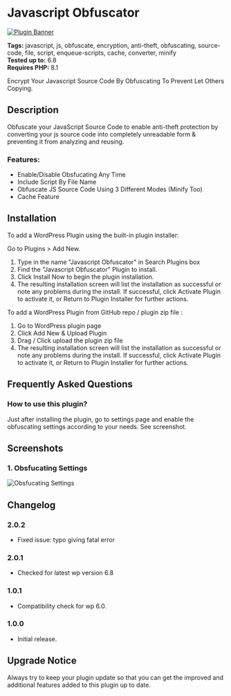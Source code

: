 # Javascript Obfuscator

[![Plugin Banner](https://ps.w.org/javascript-obfuscator/assets/banner-772x250.png)](https://wordpress.org/plugins/javascript-obfuscator/)

**Tags:** javascript, js, obfuscate, encryption, anti-theft, obfuscating, source-code, file, script, enqueue-scripts, cache, converter, minify \
**Tested up to:** 6.8 \
**Requires PHP:** 8.1

Encrypt Your Javascript Source Code By Obfuscating To Prevent Let Others Copying.

## Description

Obfuscate your JavaScript Source Code to enable anti-theft protection by converting your js source code into completely unreadable form & preventing it from analyzing and reusing.

### Features:

- Enable/Disable Obsfucating Any Time
- Include Script By File Name
- Obfuscate JS Source Code Using 3 Different Modes (Minify Too)
- Cache Feature

## Installation

To add a WordPress Plugin using the built-in plugin installer:

Go to Plugins > Add New.

1. Type in the name "Javascript Obfuscator" in Search Plugins box
2. Find the "Javascript Obfuscator" Plugin to install.
3. Click Install Now to begin the plugin installation.
4. The resulting installation screen will list the installation as successful or note any problems during the install.
If successful, click Activate Plugin to activate it, or Return to Plugin Installer for further actions.

To add a WordPress Plugin from GitHub repo / plugin zip file :
1. Go to WordPress plugin page
2. Click Add New & Upload Plugin
3. Drag / Click upload the plugin zip file
4. The resulting installation screen will list the installation as successful or note any problems during the install.
If successful, click Activate Plugin to activate it, or Return to Plugin Installer for further actions.

## Frequently Asked Questions

### How to use this plugin?

Just after installing the plugin, go to settings page and enable the obfuscating settings according to your needs. See screenshot.

## Screenshots

### 1. Obsfucating Settings

![Obsfucating Settings](https://ps.w.org/javascript-obfuscator/assets/screenshot-1.png)

## Changelog

### 2.0.2
* Fixed issue: typo giving fatal error

### 2.0.1
- Checked for latest wp version 6.8

### 1.0.1

- Compatibility check for wp 6.0.
### 1.0.0

- Initial release.

## Upgrade Notice

Always try to keep your plugin update so that you can get the improved and additional features added to this plugin up to date.